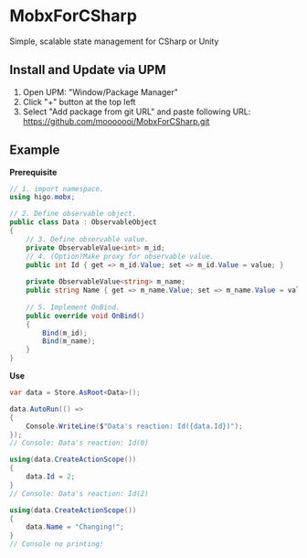 # MobxForCSharp
Simple, scalable state management for CSharp or Unity

## Install and Update via UPM

1. Open UPM: "Window/Package Manager"
2. Click "+" button at the top left
3. Select "Add package from git URL" and paste following URL:
https://github.com/mooooooi/MobxForCSharp.git

## Example

**Prerequisite**
```cs
// 1. import namespace.
using higo.mobx;

// 2. Define observable object.
public class Data : ObservableObject
{
    // 3. Define observable value.
    private ObservableValue<int> m_id;
    // 4. (Option)Make proxy for observable value.
    public int Id { get => m_id.Value; set => m_id.Value = value; }
    
    private ObservableValue<string> m_name;
    public string Name { get => m_name.Value; set => m_name.Value = value; }
    
    // 5. Implement OnBind.
    public override void OnBind()
    {
        Bind(m_id);
        Bind(m_name);
    }
}
```

**Use**
```cs
var data = Store.AsRoot<Data>();

data.AutoRun(() => 
{
    Console.WriteLine($"Data's reaction: Id({data.Id})");
});
// Console: Data's reaction: Id(0)

using(data.CreateActionScope())
{
    data.Id = 2;
}
// Console: Data's reaction: Id(2)

using(data.CreateActionScope())
{
    data.Name = "Changing!";
}
// Console no printing!

```
